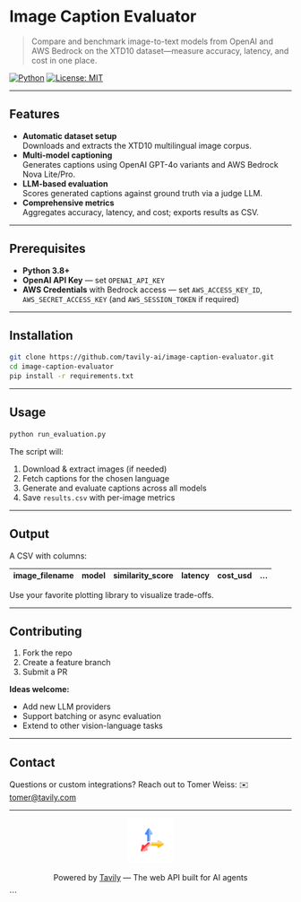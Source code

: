 # Image Caption Evaluator

> Compare and benchmark image-to-text models from OpenAI and AWS Bedrock on the XTD10 dataset—measure accuracy, latency, and cost in one place.

[![Python](https://img.shields.io/badge/python-3.8%2B-blue)](https://www.python.org/) [![License: MIT](https://img.shields.io/badge/license-MIT-lightgrey)](LICENSE)

---

## Features

- **Automatic dataset setup**  
  Downloads and extracts the XTD10 multilingual image corpus.
- **Multi-model captioning**  
  Generates captions using OpenAI GPT-4o variants and AWS Bedrock Nova Lite/Pro.
- **LLM-based evaluation**  
  Scores generated captions against ground truth via a judge LLM.
- **Comprehensive metrics**  
  Aggregates accuracy, latency, and cost; exports results as CSV.

---

## Prerequisites

- **Python 3.8+**  
- **OpenAI API Key** — set `OPENAI_API_KEY`  
- **AWS Credentials** with Bedrock access — set `AWS_ACCESS_KEY_ID`, `AWS_SECRET_ACCESS_KEY` (and `AWS_SESSION_TOKEN` if required)

---

## Installation

```bash
git clone https://github.com/tavily-ai/image-caption-evaluator.git
cd image-caption-evaluator
pip install -r requirements.txt
````

---

## Usage

```bash
python run_evaluation.py
```

The script will:

1. Download & extract images (if needed)
2. Fetch captions for the chosen language
3. Generate and evaluate captions across all models
4. Save `results.csv` with per-image metrics

---

## Output

A CSV with columns:

| image\_filename | model | similarity\_score | latency | cost\_usd | … |
| --------------- | ----- | ----------------- | ------- | --------- | - |

Use your favorite plotting library to visualize trade-offs.

---

## Contributing

1. Fork the repo
2. Create a feature branch
3. Submit a PR

**Ideas welcome:**

* Add new LLM providers
* Support batching or async evaluation
* Extend to other vision-language tasks

---

## Contact

Questions or custom integrations? Reach out to Tomer Weiss:
✉️ [tomer@tavily.com](mailto:tomer@tavily.com)

---

<div align="center">
  <img src="images/logo_circle.png" alt="Tavily Logo" width="80"/>
  <p>Powered by <a href="https://tavily.com">Tavily</a> — The web API built for AI agents</p>
</div>
```
